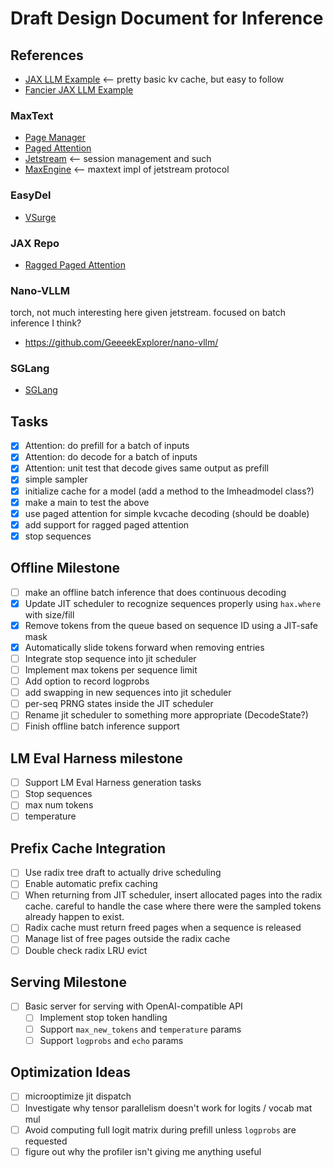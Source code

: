 # Draft Design Document for Inference

## References

* [JAX LLM Example](https://github.com/jax-ml/jax-llm-examples/blob/b282713880943cebe7183815918fb7dd60922b14/llama3/llama3_jax/model.py) <-- pretty basic kv cache, but easy to follow
* [Fancier JAX LLM Example](https://github.com/jax-ml/jax-llm-examples/pull/22/files)

### MaxText

* [Page Manager](https://github.com/AI-Hypercomputer/maxtext/blob/eac885edb371e6141a2bb784f9060f816ce17b23/MaxText/inference/page_manager.py)
* [Paged Attention](https://github.com/AI-Hypercomputer/maxtext/blob/main/MaxText/inference/paged_attention.py#L298)
* [Jetstream](https://github.com/AI-Hypercomputer/JetStream) <-- session management and such
* [MaxEngine](https://github.com/AI-Hypercomputer/maxtext/blob/main/MaxText/maxengine.py) <-- maxtext impl of jetstream protocol

### EasyDel

* [VSurge](https://github.com/erfanzar/EasyDeL/tree/main/easydel/inference/vsurge)

### JAX Repo

- [Ragged Paged Attention](https://github.com/jax-ml/jax/blob/main/jax/experimental/pallas/ops/tpu/ragged_paged_attention/kernel.py)

### Nano-VLLM

torch, not much interesting here given jetstream. focused on batch inference I think?

* https://github.com/GeeeekExplorer/nano-vllm/

### SGLang

* [SGLang](https://github.com/sgl-project/sglang)


## Tasks

- [x] Attention: do prefill for a batch of inputs
- [x] Attention: do decode for a batch of inputs
- [x] Attention: unit test that decode gives same output as prefill
- [x] simple sampler
- [x] initialize cache for a model (add a method to the lmheadmodel class?)
- [x] make a main to test the above
- [x] use paged attention for simple kvcache decoding (should be doable)
- [x] add support for ragged paged attention
- [x] stop sequences

## Offline Milestone
- [ ] make an offline batch inference that does continuous decoding
- [x] Update JIT scheduler to recognize sequences properly using `hax.where` with size/fill
- [x] Remove tokens from the queue based on sequence ID using a JIT-safe mask
- [x] Automatically slide tokens forward when removing entries
- [ ] Integrate stop sequence into jit scheduler
- [ ] Implement max tokens per sequence limit
- [ ] Add option to record logprobs
- [ ] add swapping in new sequences into jit scheduler
- [ ] per-seq PRNG states inside the JIT scheduler
- [ ] Rename jit scheduler to something more appropriate (DecodeState?)
- [ ] Finish offline batch inference support

## LM Eval Harness milestone

- [ ] Support LM Eval Harness generation tasks
- [ ] Stop sequences
- [ ] max num tokens
- [ ] temperature

##  Prefix Cache Integration
- [ ] Use radix tree draft to actually drive scheduling
- [ ] Enable automatic prefix caching
- [ ] When returning from JIT scheduler, insert allocated pages into the radix cache. careful to handle the case where there were the sampled tokens already happen to exist.
- [ ] Radix cache must return freed pages when a sequence is released
- [ ] Manage list of free pages outside the radix cache
- [ ] Double check radix LRU evict

## Serving Milestone
- [ ] Basic server for serving with OpenAI-compatible API
  - [ ] Implement stop token handling
  - [ ] Support `max_new_tokens` and `temperature` params
  - [ ] Support `logprobs` and `echo` params

## Optimization Ideas
- [ ] microoptimize jit dispatch
- [ ] Investigate why tensor parallelism doesn't work for logits / vocab mat mul
- [ ] Avoid computing full logit matrix during prefill unless `logprobs` are requested
- [ ] figure out why the profiler isn't giving me anything useful
